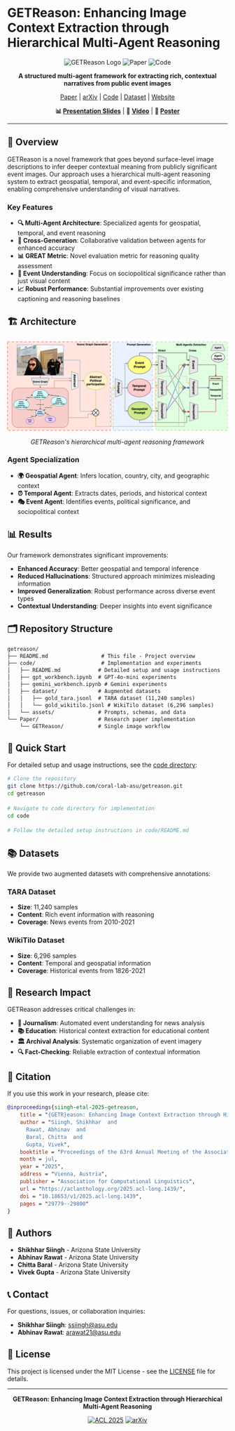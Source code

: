 # GETReason: Enhancing Image Context Extraction through Hierarchical Multi-Agent Reasoning

<div align="center">

![GETReason Logo](https://img.shields.io/badge/GETReason-ACL%202025-blue)
![Paper](https://img.shields.io/badge/Paper-ACL%202025-green)
![Code](https://img.shields.io/badge/Code-Available-orange)

**A structured multi-agent framework for extracting rich, contextual narratives from public event images**

[Paper](https://aclanthology.org/2025.acl-long.1439/) | [arXiv](https://arxiv.org/abs/2505.21863) | [Code](./code/) | [Dataset](./code/dataset/) | [Website](https://coral-asu.github.io/getreason/)

**📊 [Presentation Slides](https://docs.google.com/presentation/d/1UtUWE3_PSAT6RmpjAil7PZXGMpil456_/edit?usp=sharing&ouid=106492274501693178273&rtpof=true&sd=true)** | **🎥 [Video](https://drive.google.com/file/d/1sLM8x3x8X3K25oSMJl0gukmUWuRAc3Jc/view?usp=drive_link)** | **📄 [Poster](https://drive.google.com/file/d/1EcWrWB0Mo_Y0vFhIXce9dRORGmdhcVeh/view?usp=drive_link)**

</div>

---

## 🎯 Overview

GETReason is a novel framework that goes beyond surface-level image descriptions to infer deeper contextual meaning from publicly significant event images. Our approach uses a hierarchical multi-agent reasoning system to extract geospatial, temporal, and event-specific information, enabling comprehensive understanding of visual narratives.

### Key Features

- **🔍 Multi-Agent Architecture**: Specialized agents for geospatial, temporal, and event reasoning
- **🔄 Cross-Generation**: Collaborative validation between agents for enhanced accuracy
- **📊 GREAT Metric**: Novel evaluation metric for reasoning quality assessment
- **🎯 Event Understanding**: Focus on sociopolitical significance rather than just visual content
- **📈 Robust Performance**: Substantial improvements over existing captioning and reasoning baselines

## 🏗️ Architecture

<div align="center">

![GETReason Architecture](./src/assets/images/diagrams/GETReason_architecture.drawio_1.png)

*GETReason's hierarchical multi-agent reasoning framework*

</div>

### Agent Specialization

- **🌍 Geospatial Agent**: Infers location, country, city, and geographic context
- **⏰ Temporal Agent**: Extracts dates, periods, and historical context
- **🎭 Event Agent**: Identifies events, political significance, and sociopolitical context

## 📊 Results

Our framework demonstrates significant improvements:

- **Enhanced Accuracy**: Better geospatial and temporal inference
- **Reduced Hallucinations**: Structured approach minimizes misleading information
- **Improved Generalization**: Robust performance across diverse event types
- **Contextual Understanding**: Deeper insights into event significance

## 🗂️ Repository Structure

```
getreason/
├── README.md                 # This file - Project overview
├── code/                     # Implementation and experiments
│   ├── README.md            # Detailed setup and usage instructions
│   ├── gpt_workbench.ipynb  # GPT-4o-mini experiments
│   ├── gemini_workbench.ipynb # Gemini experiments
│   ├── dataset/             # Augmented datasets
│   │   ├── gold_tara.jsonl  # TARA dataset (11,240 samples)
│   │   └── gold_wikitilo.jsonl # WikiTilo dataset (6,296 samples)
│   └── assets/              # Prompts, schemas, and data
└── Paper/                   # Research paper implementation
    └── GETReason/           # Single image workflow
```

## 🚀 Quick Start

For detailed setup and usage instructions, see the [code directory](./code/):

```bash
# Clone the repository
git clone https://github.com/coral-lab-asu/getreason.git
cd getreason

# Navigate to code directory for implementation
cd code

# Follow the detailed setup instructions in code/README.md
```

## 📚 Datasets

We provide two augmented datasets with comprehensive annotations:

### TARA Dataset

- **Size**: 11,240 samples
- **Content**: Rich event information with reasoning
- **Coverage**: News events from 2010-2021

### WikiTilo Dataset

- **Size**: 6,296 samples
- **Content**: Temporal and geospatial information
- **Coverage**: Historical events from 1826-2021

## 🔬 Research Impact

GETReason addresses critical challenges in:

- **📰 Journalism**: Automated event understanding for news analysis
- **📚 Education**: Historical context extraction for educational content
- **🏛️ Archival Analysis**: Systematic organization of event imagery
- **🔍 Fact-Checking**: Reliable extraction of contextual information

## 📄 Citation

If you use this work in your research, please cite:

```bibtex
@inproceedings{siingh-etal-2025-getreason,
    title = "{GETR}eason: Enhancing Image Context Extraction through Hierarchical Multi-Agent Reasoning",
    author = "Siingh, Shikhhar  and
      Rawat, Abhinav  and
      Baral, Chitta  and
      Gupta, Vivek",
    booktitle = "Proceedings of the 63rd Annual Meeting of the Association for Computational Linguistics (Volume 1: Long Papers)",
    month = jul,
    year = "2025",
    address = "Vienna, Austria",
    publisher = "Association for Computational Linguistics",
    url = "https://aclanthology.org/2025.acl-long.1439/",
    doi = "10.18653/v1/2025.acl-long.1439",
    pages = "29779--29800"
}
```

## 👥 Authors

- **Shikhhar Siingh** - Arizona State University
- **Abhinav Rawat** - Arizona State University
- **Chitta Baral** - Arizona State University
- **Vivek Gupta** - Arizona State University

## 📞 Contact

For questions, issues, or collaboration inquiries:

- **Shikhhar Siingh**: ssiingh@asu.edu
- **Abhinav Rawat**: arawat21@asu.edu

## 📄 License

This project is licensed under the MIT License - see the [LICENSE](LICENSE) file for details.

---

<div align="center">

**GETReason: Enhancing Image Context Extraction through Hierarchical Multi-Agent Reasoning**

[![ACL 2025](https://img.shields.io/badge/ACL-2025-blue)](https://aclanthology.org/2025.acl-long.1439/)
[![arXiv](https://img.shields.io/badge/arXiv-2505.21863-b31b1b)](https://arxiv.org/abs/2505.21863)

</div>
